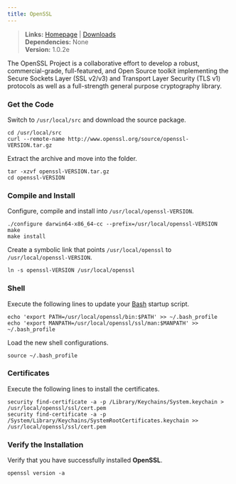 ```yaml
---
title: OpenSSL
---
```


> **Links:** [Homepage](http://www.openssl.org/) | [Downloads](http://www.openssl.org/source/)  
> **Dependencies:** None  
> **Version:** <span id="version">1.0.2e</span>

The OpenSSL Project is a collaborative effort to develop a robust, commercial-grade, full-featured, and Open Source toolkit implementing the Secure Sockets Layer (SSL v2/v3) and Transport Layer Security (TLS v1) protocols as well as a full-strength general purpose cryptography library.


### Get the Code

Switch to `/usr/local/src` and download the source package.

	cd /usr/local/src
	curl --remote-name http://www.openssl.org/source/openssl-VERSION.tar.gz

Extract the archive and move into the folder.

	tar -xzvf openssl-VERSION.tar.gz
	cd openssl-VERSION


### Compile and Install

Configure, compile and install into `/usr/local/openssl-VERSION`.

	./configure darwin64-x86_64-cc --prefix=/usr/local/openssl-VERSION
	make
	make install

Create a symbolic link that points `/usr/local/openssl` to `/usr/local/openssl-VERSION`.

	ln -s openssl-VERSION /usr/local/openssl


### Shell

Execute the following lines to update your [Bash](http://en.wikipedia.org/wiki/Bash_%28Unix_shell%29) startup script.

	echo 'export PATH=/usr/local/openssl/bin:$PATH' >> ~/.bash_profile
	echo 'export MANPATH=/usr/local/openssl/ssl/man:$MANPATH' >> ~/.bash_profile

Load the new shell configurations.

	source ~/.bash_profile


### Certificates

Execute the following lines to install the certificates.

	security find-certificate -a -p /Library/Keychains/System.keychain > /usr/local/openssl/ssl/cert.pem
	security find-certificate -a -p /System/Library/Keychains/SystemRootCertificates.keychain >> /usr/local/openssl/ssl/cert.pem


### Verify the Installation

Verify that you have successfully installed **OpenSSL**.

	openssl version -a
